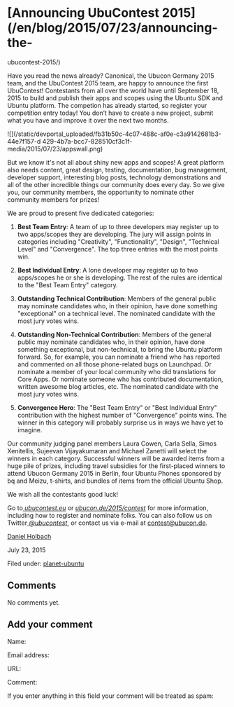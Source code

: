





#  [Announcing UbuContest 2015](/en/blog/2015/07/23/announcing-the-
ubucontest-2015/)

Have you read the news already? Canonical, the Ubucon Germany 2015 team, and
the UbuContest 2015 team, are happy to announce the first UbuContest!
Contestants from all over the world have until September 18, 2015 to build and
publish their apps and scopes using the Ubuntu SDK and Ubuntu platform. The
competion has already started, so register your competition entry today! You
don’t have to create a new project, submit what you have and improve it over
the next two months.

![](/static/devportal_uploaded/fb31b50c-4c07-488c-af0e-c3a9142681b3-44e7f157-d
429-4b7a-bcc7-828510cf3c1f-media/2015/07/23/appswall.png)

But we know it's not all about shiny new apps and scopes! A great platform
also needs content, great design, testing, documentation, bug management,
developer support, interesting blog posts, technology demonstrations and all
of the other incredible things our community does every day. So we give you,
our community members, the opportunity to nominate other community members for
prizes!

We are proud to present five dedicated categories:

  1. **Best Team Entry**: A team of up to three developers may register up to two apps/scopes they are developing. The jury will assign points in categories including "Creativity", "Functionality", "Design", "Technical Level" and "Convergence". The top three entries with the most points win.

  2. **Best Individual Entry**: A lone developer may register up to two apps/scopes he or she is developing. The rest of the rules are identical to the "Best Team Entry" category.

  3. **Outstanding Technical Contribution**: Members of the general public may nominate candidates who, in their opinion, have done something "exceptional" on a technical level. The nominated candidate with the most jury votes wins.

  4. **Outstanding Non-Technical Contribution**: Members of the general public may nominate candidates who, in their opinion, have done something exceptional, but non-technical, to bring the Ubuntu platform forward. So, for example, you can nominate a friend who has reported and commented on all those phone-related bugs on Launchpad. Or nominate a member of your local community who did translations for Core Apps. Or nominate someone who has contributed documentation, written awesome blog articles, etc. The nominated candidate with the most jury votes wins.

  5. **Convergence Hero**: The "Best Team Entry" or "Best Individual Entry" contribution with the highest number of "Convergence" points wins. The winner in this category will probably surprise us in ways we have yet to imagine.

Our community judging panel members Laura Cowen, Carla Sella, Simos
Xenitellis, Sujeevan Vijayakumaran and Michael Zanetti will select the winners
in each category. Successful winners will be awarded items from a huge pile of
prizes, including travel subsidies for the first-placed winners to attend
Ubucon Germany 2015 in Berlin, four Ubuntu Phones sponsored by bq and Meizu,
t-shirts, and bundles of items from the official Ubuntu Shop.

We wish all the contestants good luck!

Go to[ _ubucontest.eu_](http://ubucon.de/2015/contest/overview) or
[_ubucon.de/2015/contest_](http://ubucon.de/2015/contest) for more
information, including how to register and nominate folks. You can also follow
us on Twitter[ _@ubucontest_](https://twitter.com/ubucontest), or contact us
via e-mail at contest@ubucon.de.

[Daniel Holbach](/en/blog/authors/dholbach/)

July 23, 2015

Filed under: [planet-ubuntu](/en/blog/tags/planet-ubuntu/)





## Comments

No comments yet.

## Add your comment

Name:

Email address:

URL:

Comment:

If you enter anything in this field your comment will be treated as spam:






